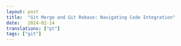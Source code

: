 ```yaml
---
layout: post
title:  "Git Merge and Git Rebase: Navigating Code Integration"
date:   2024-02-14
translations: ["pt"]
tags: ["git"]
---
```


<p class="intro"><span class="dropcap"></span></p>